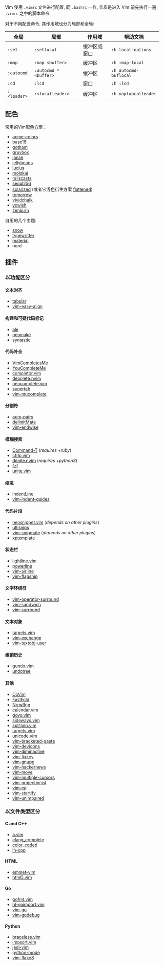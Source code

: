 Vim 使用 `.vimrc` 文件进行配置, 同 `.bashrc` 一样, 实质是进入 Vim 前先执行一遍 `.vimrc` 之中的脚本命令.

对于不同配置命令, 其作用域也分为局部和全局:

| 全局        | 局部                  | 作用域       | 帮助文档              |
| ----------- | --------------------- | ------------ | --------------------- |
| `:set`      | `:setlocal`           | 缓冲区或窗口 | `:h local-options`    |
| `:map`      | `:map <buffer>`       | 缓冲区       | `:h :map-local`       |
| `:autocmd`  | `:autocmd * <buffer>` | 缓冲区       | `:h autocmd-buflocal` |
| `:cd`       | `:lcd`                | 窗口         | `:h :lcd`             |
| `:<leader>` | `:<localleader>`      | 缓冲区       | `:h maploacalleader`  |


## 配色

常用的Vim配色方案：

- [acme-colors](https://github.com/plan9-for-vimspace/acme-colors)
- [base16](https://github.com/chriskempson/base16-vim)
- [gotham](https://github.com/whatyouhide/vim-gotham)
- [gruvbox](https://github.com/morhetz/gruvbox)
- [janah](https://github.com/mhinz/vim-janah)
- [jellybeans](https://github.com/nanotech/jellybeans.vim)
- [lucius](https://github.com/jonathanfilip/vim-lucius)
- [molokai](https://github.com/tomasr/molokai)
- [railscasts](https://github.com/jpo/vim-railscasts-theme)
- [seoul256](https://github.com/junegunn/seoul256.vim)
- [solarized](https://github.com/altercation/vim-colors-solarized) (或者它浅色衍生方案 [flattened](https://github.com/romainl/flattened))
- [tomorrow](https://github.com/chriskempson/vim-tomorrow-theme)
- [vividchalk](https://github.com/tpope/vim-vividchalk)
- [yowish](https://github.com/kabbamine/yowish.vim)
- [zenburn](https://github.com/jnurmine/Zenburn)

自用的几个主题:
- [snow](https://github.com/haystackandroid/snow)
- [typewritter](https://github.com/logico/typewriter)
- [material](https://github.com/hzchirs/vim-material)
- nord

## 插件

### 以功能区分

#### 文本对齐 

- [tabular](https://github.com/godlygeek/tabular)
- [vim-easy-align](https://github.com/junegunn/vim-easy-align)

#### 构建和可疑代码标记

- [ale](https://github.com/w0rp/ale)
- [neomake](https://github.com/neomake/neomake)
- [syntastic](https://github.com/vim-syntastic/syntastic)

#### 代码补全

- [VimCompletesMe](https://github.com/ajh17/VimCompletesMe)
- [YouCompleteMe](https://github.com/Valloric/YouCompleteMe)
- [completor.vim](https://github.com/maralla/completor.vim)
- [deoplete.nvim](https://github.com/Shougo/deoplete.nvim)
- [neocomplete.vim](https://github.com/Shougo/neocomplete.vim)
- [supertab](https://github.com/ervandew/supertab)
- [vim-mucomplete](https://github.com/lifepillar/vim-mucomplete)

#### 分割符 

- [auto-pairs](https://github.com/jiangmiao/auto-pairs)
- [delimitMate](https://github.com/Raimondi/delimitMate)
- [vim-endwise](https://github.com/tpope/vim-endwise)

#### 模糊搜索

- [Command-T](https://github.com/wincent/Command-T) (_requires +ruby_)
- [ctrlp.vim](https://github.com/ctrlpvim/ctrlp.vim)
- [denite.nvim](https://github.com/Shougo/denite.nvim) (_requires +python3_)
- [fzf](https://github.com/junegunn/fzf)
- [unite.vim](https://github.com/Shougo/unite.vim)

#### 缩进

- [indentLine](https://github.com/Yggdroot/indentLine)
- [vim-indent-guides](https://github.com/nathanaelkane/vim-indent-guides)

#### 代码片段

- [neosnippet.vim](https://github.com/Shougo/neosnippet.vim) (_depends on other plugins_)
- [ultisnips](https://github.com/SirVer/ultisnips)
- [vim-snipmate](https://github.com/garbas/vim-snipmate) (_depends on other plugins_)
- [xptemplate](https://github.com/drmingdrmer/xptemplate)

#### 状态栏

- [lightline.vim](https://github.com/itchyny/lightline.vim)
- [powerline](https://github.com/powerline/powerline)
- [vim-airline](https://github.com/vim-airline/vim-airline)
- [vim-flagship](https://github.com/tpope/vim-flagship)

#### 文字环绕符 

- [vim-operator-surround](https://github.com/rhysd/vim-operator-surround)
- [vim-sandwich](https://github.com/machakann/vim-sandwich)
- [vim-surround](https://github.com/tpope/vim-surround)

#### 文本对象

- [targets.vim](https://github.com/wellle/targets.vim)
- [vim-exchange](https://github.com/tommcdo/vim-exchange)
- [vim-textobj-user](https://github.com/kana/vim-textobj-user)

#### 撤销历史 

- [gundo.vim](https://github.com/sjl/gundo.vim)
- [undotree](https://github.com/mbbill/undotree)

#### 其他

- [CoVim](https://github.com/FredKSchott/CoVim)
- [FastFold](https://github.com/Konfekt/FastFold)
- [NrrwRgn](https://github.com/chrisbra/NrrwRgn)
- [calendar.vim](https://github.com/itchyny/calendar.vim)
- [goyo.vim](https://github.com/junegunn/goyo.vim)
- [sideways.vim](https://github.com/AndrewRadev/sideways.vim)
- [splitjoin.vim](https://github.com/AndrewRadev/splitjoin.vim)
- [targets.vim](https://github.com/wellle/targets.vim)
- [unicode.vim](https://github.com/chrisbra/unicode.vim)
- [vim-bracketed-paste](https://github.com/ConradIrwin/vim-bracketed-paste)
- [vim-devicons](https://github.com/ryanoasis/vim-devicons)
- [vim-diminactive](https://github.com/blueyed/vim-diminactive)
- [vim-fixkey](https://github.com/drmikehenry/vim-fixkey)
- [vim-gnupg](https://github.com/jamessan/vim-gnupg)
- [vim-hackernews](https://github.com/ryanss/vim-hackernews)
- [vim-move](https://github.com/matze/vim-move)
- [vim-multiple-cursors](https://github.com/terryma/vim-multiple-cursors)
- [vim-projectionist](https://github.com/tpope/vim-projectionist)
- [vim-rsi](https://github.com/tpope/vim-rsi)
- [vim-startify](https://github.com/mhinz/vim-startify)
- [vim-unimpaired](https://github.com/tpope/vim-unimpaired)

### 以文件类型区分

#### C and C++

- [a.vim](https://github.com/vim-scripts/a.vim)
- [clang_complete](https://github.com/Rip-Rip/clang_complete)
- [color_coded](https://github.com/jeaye/color_coded)
- [lh-cpp](https://github.com/LucHermitte/lh-cpp)

#### HTML

- [emmet-vim](https://github.com/mattn/emmet-vim)
- [html5.vim](https://github.com/othree/html5.vim)

#### Go

- [gofmt.vim](https://github.com/tweekmonster/gofmt.vim)
- [hl-goimport.vim](https://github.com/tweekmonster/hl-goimport.vim)
- [vim-go](https://github.com/fatih/vim-go)
- [vim-godebug](https://github.com/jodosha/vim-godebug)

#### Python

- [braceless.vim](https://github.com/tweekmonster/braceless.vim)
- [impsort.vim](https://github.com/tweekmonster/impsort.vim)
- [jedi-vim](https://github.com/davidhalter/jedi-vim)
- [python-mode](https://github.com/klen/python-mode)
- [vim-flake8](https://github.com/nvie/vim-flake8)
